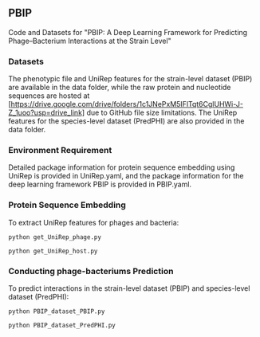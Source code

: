 ## PBIP

Code and Datasets for "PBIP: A Deep Learning Framework for Predicting Phage–Bacterium Interactions at the Strain Level"

### Datasets

The phenotypic file and UniRep features for the strain-level dataset (PBIP) are available in the data folder, while the raw protein and nucleotide sequences are hosted at [https://drive.google.com/drive/folders/1c1JNePxM5IFlTqt6CglUHWi-J-Z_1uoo?usp=drive_link] due to GitHub file size limitations. The UniRep features for the species-level dataset (PredPHI) are also provided in the data folder.


### Environment Requirement

Detailed package information for protein sequence embedding using UniRep is provided in UniRep.yaml, and the package information for the deep learning framework PBIP is provided in PBIP.yaml.

### Protein Sequence Embedding

To extract UniRep features for phages and bacteria:

```
python get_UniRep_phage.py
```

```
python get_UniRep_host.py
```

### Conducting phage-bacteriums Prediction

To predict interactions in the strain-level dataset (PBIP) and species-level dataset (PredPHI):

```
python PBIP_dataset_PBIP.py
```

```
python PBIP_dataset_PredPHI.py
```

